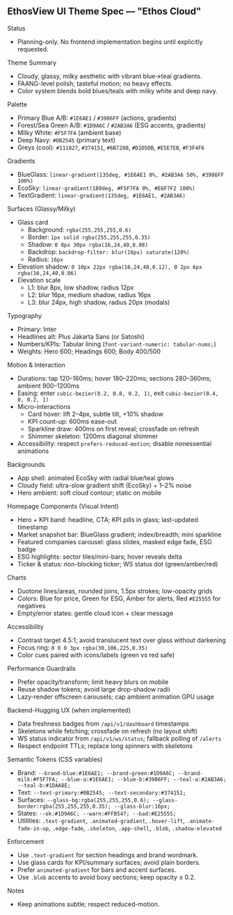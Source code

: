 ## EthosView UI Theme Spec — "Ethos Cloud"

Status
- Planning-only. No frontend implementation begins until explicitly requested.

Theme Summary
- Cloudy, glassy, milky aesthetic with vibrant blue→teal gradients.
- FAANG-level polish; tasteful motion; no heavy effects.
- Color system blends bold blues/teals with milky white and deep navy.

Palette
- Primary Blue A/B: `#1E6AE1` / `#3986FF` (actions, gradients)
- Forest/Sea Green A/B: `#1D9A6C` / `#2AB3A6` (ESG accents, gradients)
- Milky White: `#F5F7FA` (ambient base)
- Deep Navy: `#0B2545` (primary text)
- Greys (cool): `#111827`, `#374151`, `#6B7280`, `#D1D5DB`, `#E5E7EB`, `#F3F4F6`

Gradients
- BlueGlass: `linear-gradient(135deg, #1E6AE1 0%, #2AB3A6 50%, #3986FF 100%)`
- EcoSky: `linear-gradient(180deg, #F5F7FA 0%, #E6F7F2 100%)`
- TextGradient: `linear-gradient(135deg, #1E6AE1, #2AB3A6)`

Surfaces (Glassy/Milky)
- Glass card
  - Background: `rgba(255,255,255,0.6)`
  - Border: `1px solid rgba(255,255,255,0.35)`
  - Shadow: `0 8px 30px rgba(16,24,40,0.08)`
  - Backdrop: `backdrop-filter: blur(16px) saturate(120%)`
  - Radius: `16px`
 - Elevation shadow: `0 10px 22px rgba(16,24,40,0.12), 0 2px 6px rgba(16,24,40,0.06)`
- Elevation scale
  - L1: blur 8px, low shadow, radius 12px
  - L2: blur 16px, medium shadow, radius 16px
  - L3: blur 24px, high shadow, radius 20px (modals)

Typography
- Primary: Inter
- Headlines alt: Plus Jakarta Sans (or Satoshi)
- Numbers/KPIs: Tabular lining (`font-variant-numeric: tabular-nums;`)
- Weights: Hero 600; Headings 600; Body 400/500

Motion & Interaction
- Durations: tap 120–160ms; hover 180–220ms; sections 280–360ms; ambient 900–1200ms
- Easing: enter `cubic-bezier(0.2, 0.8, 0.2, 1)`, exit `cubic-bezier(0.4, 0, 0.2, 1)`
- Micro-interactions
  - Card hover: lift 2–4px, subtle tilt, +10% shadow
  - KPI count-up: 600ms ease-out
  - Sparkline draw: 400ms on first reveal; crossfade on refresh
  - Shimmer skeleton: 1200ms diagonal shimmer
- Accessibility: respect `prefers-reduced-motion`; disable nonessential animations

Backgrounds
- App shell: animated EcoSky with radial blue/teal glows
- Cloudy field: ultra-slow gradient shift (EcoSky) + 1–2% noise
- Hero ambient: soft cloud contour; static on mobile

Homepage Components (Visual Intent)
- Hero + KPI band: headline, CTA; KPI pills in glass; last-updated timestamp
- Market snapshot bar: BlueGlass gradient; index/breadth; mini sparkline
- Featured companies carousel: glass slides, masked edge fade, ESG badge
- ESG highlights: sector tiles/mini-bars; hover reveals delta
- Ticker & status: non-blocking ticker; WS status dot (green/amber/red)

Charts
- Duotone lines/areas, rounded joins, 1.5px strokes; low-opacity grids
- Colors: Blue for price, Green for ESG, Amber for alerts, Red `#E25555` for negatives
- Empty/error states: gentle cloud icon + clear message

Accessibility
- Contrast target 4.5:1; avoid translucent text over glass without darkening
- Focus ring: `0 0 0 3px rgba(30,106,225,0.35)`
- Color cues paired with icons/labels (green vs red safe)

Performance Guardrails
- Prefer opacity/transform; limit heavy blurs on mobile
- Reuse shadow tokens; avoid large drop-shadow radii
- Lazy-render offscreen carousels; cap ambient animation GPU usage

Backend-Hugging UX (when implemented)
- Data freshness badges from `/api/v1/dashboard` timestamps
- Skeletons while fetching; crossfade on refresh (no layout shift)
- WS status indicator from `/api/v1/ws/status`; fallback polling of `/alerts`
- Respect endpoint TTLs; replace long spinners with skeletons

Semantic Tokens (CSS variables)
- Brand: `--brand-blue:#1E6AE1; --brand-green:#1D9A6C; --brand-milk:#F5F7FA; --blue-a:#1E6AE1; --blue-b:#3986FF; --teal-a:#2AB3A6; --teal-b:#1DAA8E;`
- Text: `--text-primary:#0B2545; --text-secondary:#374151;`
- Surfaces: `--glass-bg:rgba(255,255,255,0.6); --glass-border:rgba(255,255,255,0.35); --glass-blur:16px;`
- States: `--ok:#1D9A6C; --warn:#FFB547; --bad:#E25555;`
- Utilities: `.text-gradient`, `.animated-gradient`, `.hover-lift`, `.animate-fade-in-up`, `.edge-fade`, `.skeleton`, `.app-shell`, `.blob`, `.shadow-elevated`

Enforcement
- Use `.text-gradient` for section headings and brand wordmark.
- Use glass cards for KPI/summary surfaces; avoid plain borders.
- Prefer `animated-gradient` for bars and accent surfaces.
- Use `.blob` accents to avoid boxy sections; keep opacity ≤ 0.2.

Notes
- Keep animations subtle; respect reduced-motion.

